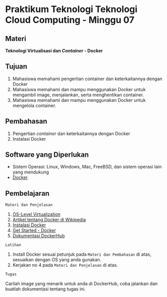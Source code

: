 # Praktikum Teknologi Teknologi Cloud Computing - Minggu 07

## Materi

**Teknologi Virtualisasi dan *Container* - Docker**

## Tujuan

1.  Mahasiswa memahami pengertian container dan keterkaitannya dengan Docker
2.  Mahasiswa memahami dan mampu menggunakan Docker untuk mengambil image, menjalankan, serta menghentikan container.
3.  Mahasiswa memahami dan mampu menggunakan Docker untuk mengelola container.

## Pembahasan

1.  Pengertian *container* dan keterkaitannya dengan Docker
1.  Instalasi Docker

## Software yang Diperlukan

* Sistem Operasi: Linux, Windows, Mac, FreeBSD, dan sistem operasi lain yang mendukung 
* [Docker](https://docs.docker.com/get-docker/).

## Pembelajaran

```
Materi dan Penjelasan
```

1.  [OS-Level Virtualization](https://en.wikipedia.org/wiki/OS-level_virtualization)
2.  [Artikel tentang Docker di Wikipedia](https://en.wikipedia.org/wiki/Docker_(software))
3.  [Instalasi Docker](https://docs.docker.com/install/)
4.  [Get Started - Docker](https://docs.docker.com/get-started/)
5.  [Dokumentasi DockerHub](https://docs.docker.com/docker-hub/)

```
Latihan
```

1.  Install Docker sesuai petunjuk pada `Materi dan Pembahasan` di atas, sesuaikan dengan OS yang anda gunakan.
2.  Kerjakan no 4 pada `Materi dan Penjelasan` di atas.

```
Tugas
```

Carilah image yang menarik untuk anda di DockerHub, coba jalankan dan buatlah dokumentasi tentang tugas ini.

